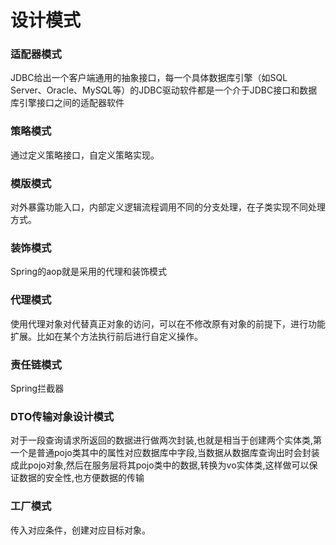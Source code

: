 # 设计模式

### 适配器模式

JDBC给出一个客户端通用的抽象接口，每一个具体数据库引擎（如SQL Server、Oracle、MySQL等）的JDBC驱动软件都是一个介于JDBC接口和数据库引擎接口之间的适配器软件

### 策略模式

通过定义策略接口，自定义策略实现。

### 模版模式

对外暴露功能入口，内部定义逻辑流程调用不同的分支处理，在子类实现不同处理方式。

### 装饰模式

Spring的aop就是采用的代理和装饰模式

### 代理模式

使用代理对象对代替真正对象的访问，可以在不修改原有对象的前提下，进行功能扩展。比如在某个方法执行前后进行自定义操作。

### 责任链模式

Spring拦截器

### DTO传输对象设计模式

对于一段查询请求所返回的数据进行做两次封装,也就是相当于创建两个实体类,第一个是普通pojo类其中的属性对应数据库中字段,当数据从数据库查询出时会封装成此pojo对象,然后在服务层将其pojo类中的数据,转换为vo实体类,这样做可以保证数据的安全性,也方便数据的传输

### 工厂模式

传入对应条件，创建对应目标对象。